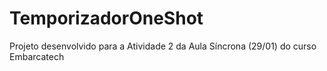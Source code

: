 # TemporizadorOneShot
Projeto desenvolvido para a Atividade 2 da Aula Síncrona (29/01) do curso Embarcatech
